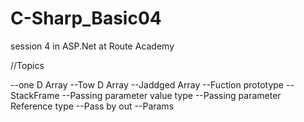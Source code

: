 # C-Sharp_Basic04
session 4 in ASP.Net at Route Academy


//Topics

--one D Array
--Tow D Array
--Jaddged Array
--Fuction prototype
--StackFrame
--Passing parameter value type
--Passing parameter Reference type
--Pass by out
--Params
